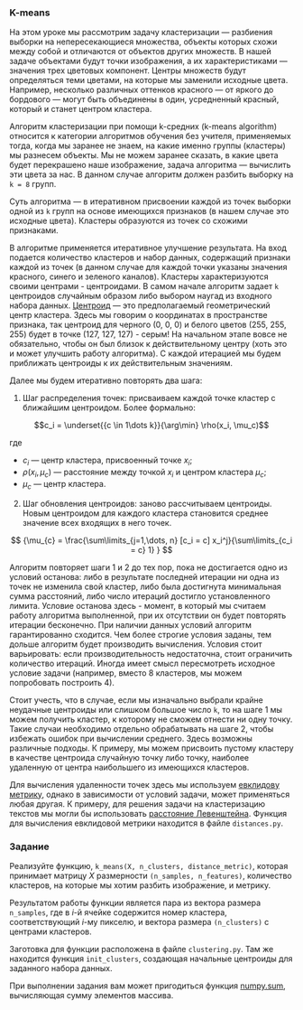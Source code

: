 ### K-means

На этом уроке мы рассмотрим задачу кластеризации — разбиения выборки на непересекающиеся множества, объекты которых схожи между собой и отличаются от объектов других множеств. В нашей задаче объектами будут точки изображения, а их характеристиками — значения трех цветовых компонент. Центры множеств будут определяться теми цветами, на которые мы заменили исходные цвета. Например, несколько различных оттенков красного — от яркого до бордового — могут быть объединены в один, усредненный красный, который и станет центром кластера.


Алгоритм кластеризации при помощи k-средних (k-means algorithm) относится к категории алгоритмов обучения без учителя, применяемых тогда, когда мы заранее не знаем, на какие именно группы (кластеры) мы разнесем объекты. Мы не можем заранее сказать, в какие цвета будет перекрашено наше изображение, задача алгоритма — вычислить эти цвета за нас.
В данном случае алгоритм должен разбить  выборку на `k = 8` групп.

Суть алгоритма — в итеративном присвоении каждой из точек выборки одной из `k` групп на основе имеющихся признаков (в нашем случае это исходные цвета). Кластеры образуются из точек со схожими признаками.

В алгоритме применяется итеративное улучшение результата. На вход подается количество кластеров и набор данных, содержащий признаки каждой из точек (в данном случае для каждой точки указаны значения красного, синего и зеленого каналов). Кластеры характеризуются своими центрами - центроидами. В самом начале алгоритм задает `k` центроидов случайным образом либо выбором наугад из входного набора данных. [Центроид](https://ru.wikipedia.org/wiki/%D0%91%D0%B0%D1%80%D0%B8%D1%86%D0%B5%D0%BD%D1%82%D1%80) — это предполагаемый геометрический центр кластера. Здесь мы говорим о координатах в пространстве признака, так центроид для черного (0, 0, 0) и белого цветов (255, 255, 255) будет в точке (127, 127, 127) - серым! На начальном этапе вовсе не обязательно, чтобы он был близок к действительному центру (хоть это и может улучшить работу алгоритма). С каждой итерацией мы будем приближать центроиды к их действительным значениям.

Далее мы будем итеративно повторять два шага:

1. Шаг распределения точек: присваиваем каждой точке кластер с ближайшим центроидом. Более формально:

$$c_i = \underset{{c \in 1\dots k}}{\arg\min}  \rho(x_i, \mu_c)$$

где
- $c_i$ — центр кластера, присвоенный точке $x_i$;
- $\rho(x_i, \mu_c)$ — расстояние между точкой $x_i$ и центром кластера $\mu_c$;
- $\mu_{c}$ — центр кластера.

2. Шаг обновления центроидов: заново рассчитываем центроиды. Новым центроидом для каждого кластера становится среднее значение всех входящих в него точек.

$$ {\mu_{c} = \frac{\sum\limits_{j=1,\dots, n} [c_i = c] x_i^j}{\sum\limits_{c_i = c} 1} } $$


Алгоритм повторяет шаги 1 и 2 до тех пор, пока не достигается одно из условий останова: либо в результате последней итерации ни одна из точек не изменила свой кластер, либо была достигнута минимальная сумма расстояний, либо число итераций достигло установленного лимита. Условие останова здесь - момент, в который мы считаем работу алгоритма выполненной, при их отсутствии он будет повторять итерации бесконечно.
При наличии данных условий алгоритм гарантированно сходится. Чем более строгие условия заданы, тем дольше алгоритм будет производить вычисления. Условия стоит варьировать: если производительность недостаточна, стоит ограничить количество итераций. Иногда имеет смысл пересмотреть исходное условие задачи (например, вместо 8 кластеров, мы можем попробовать построить 4).

Стоит учесть, что в случае, если мы изначально выбрали крайне неудачные центроиды или слишком большое число `k`, то на шаге 1 мы можем получить кластер, к которому не сможем отнести ни одну точку. Такие случаи необходимо отдельно обрабатывать на шаге 2, чтобы избежать ошибок при вычислении среднего. Здесь возможны различные подходы. К примеру, мы можем присвоить пустому кластеру в качестве центроида случайную точку либо точку, наиболее удаленную от центра наибольшего из имеющихся кластеров.

Для вычисления удаленности точек здесь мы используем [евклидову метрику](https://ru.wikipedia.org/wiki/%D0%95%D0%B2%D0%BA%D0%BB%D0%B8%D0%B4%D0%BE%D0%B2%D0%B0_%D0%BC%D0%B5%D1%82%D1%80%D0%B8%D0%BA%D0%B0), однако в зависимости от условий задачи, может применяться любая другая. К примеру, для решения задачи на кластеризацию текстов мы могли бы использовать [расстояние Левенштейна](https://ru.wikipedia.org/wiki/%D0%A0%D0%B0%D1%81%D1%81%D1%82%D0%BE%D1%8F%D0%BD%D0%B8%D0%B5_%D0%9B%D0%B5%D0%B2%D0%B5%D0%BD%D1%88%D1%82%D0%B5%D0%B9%D0%BD%D0%B0). Функция для вычисления евклидовой метрики находится в файле `distances.py`.



### Задание

Реализуйте функцию, `k_means(X, n_clusters, distance_metric)`, которая принимает матрицу $X$ размерности `(n_samples, n_features)`, количество кластеров, на которые мы хотим разбить изображение, и метрику.

Результатом работы функции является пара из вектора размера `n_samples`, где в $i$-й ячейке содержится номер кластера, соответствующий $i$-му пикселю, и вектора размера `(n_clusters)` с центрами кластеров.

Заготовка для функции расположена в файле `clustering.py`. Там же находится функция `init_clusters`, создающая начальные центроиды для заданного набора данных. 

При выполнении задания вам может пригодиться функция [numpy.sum](https://numpy.org/doc/1.18/reference/generated/numpy.sum.html), вычисляющая сумму элементов массива.
